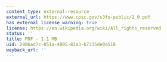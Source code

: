 ```yaml
---
content_type: external-resource
external_url: https://www.cpsc.gov/s3fs-public/2_0.pdf
has_external_license_warning: true
license: https://en.wikipedia.org/wiki/All_rights_reserved
status: ''
title: PDF - 1.1 MB
uid: 2906ad7c-051a-4805-82a3-b7335de0a518
wayback_url: ''
---
```

